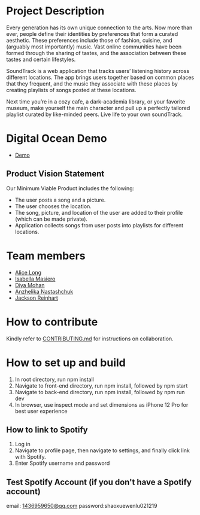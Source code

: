 # Project Description
Every generation has its own unique connection to the arts. Now more than ever, people define their identities by preferences that form a curated aesthetic. These preferences include those of fashion, cuisine, and (arguably most importantly) music. Vast online communities have been formed through the sharing of tastes, and the association between these tastes and certain lifestyles.

SoundTrack is a web application that tracks users’ listening history across different locations. The app brings users together based on common places that they frequent, and the music they associate with these places by creating playlists of songs posted at these locations.

Next time you’re in a cozy cafe, a dark-academia library, or your favorite museum, make yourself the main character and pull up a perfectly tailored playlist curated by like-minded peers. Live life to your own soundTrack.

# Digital Ocean Demo 
* [Demo](https://soundtrack-w4af5.ondigitalocean.app/)

## Product Vision Statement
Our Minimum Viable Product includes the following: 

* The user posts a song and a picture.
* The user chooses the location. 
* The song, picture, and location of the user are added to their profile (which can be made private).
* Application collects songs from user posts into playlists for different locations. 

# Team members
* [Alice Long](https://github.com/AliceLong)
* [Isabella Masiero](https://github.com/isabellaMas)
* [Diya Mohan](https://github.com/diya314)
* [Anzhelika Nastashchuk](https://github.com/annsts)
* [Jackson Reinhart](https://github.com/jar10020)

# How to contribute 
Kindly refer to [CONTRIBUTING.md](CONTRIBUTING.md) for instructions on collaboration. 

# How to set up and build 
1. In root directory, run npm install 
2. Navigate to front-end directory, run npm install, followed by npm start 
3. Navigate to back-end directory, run npm install, followed by npm run dev
4. In browser, use inspect mode and set dimensions as iPhone 12 Pro for best user experience

## How to link to Spotify
1. Log in 
2. Navigate to profile page, then navigate to settings, and finally click
link with Spotify. 
3. Enter Spotify username and password

## Test Spotify Account (if you don't have a Spotify account) 
email: 1436959650@qq.com
password:shaoxuewenlu021219 
